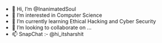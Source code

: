 - 👋 Hi, I’m @InanimatedSoul
- 👀 I’m interested in Computer Science
- 🌱 I’m currently learning Ethical Hacking and Cyber Security
- 💞️ I’m looking to collaborate on ...
- 📫 SnapChat :- @hi_itsharshit

<!---
InanimatedSoul/InanimatedSoul is a ✨ special ✨ repository because its `README.md` (this file) appears on your GitHub profile.
You can click the Preview link to take a look at your changes.
--->
